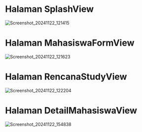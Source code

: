 # Halaman SplashView
![Screenshot_20241122_121415](https://github.com/user-attachments/assets/7840a473-0d66-4361-8b09-a6a02c8e4704)
# Halaman MahasiswaFormView
![Screenshot_20241122_121623](https://github.com/user-attachments/assets/5aeb3f61-be0f-43e4-b8f6-a8b9cf460564)
# Halaman RencanaStudyView
![Screenshot_20241122_122204](https://github.com/user-attachments/assets/048bc69d-6b8f-44b1-b562-a964887a0247)
# Halaman DetailMahasiswaView
![Screenshot_20241122_154838](https://github.com/user-attachments/assets/465ed889-cb20-41c6-a7c5-ca5fb5ed93d3)
